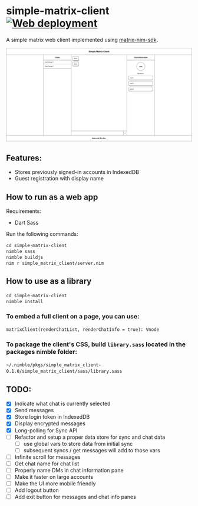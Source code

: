 # simple-matrix-client [![Web deployment](https://github.com/tandy-1000/simple-matrix-client/actions/workflows/web.yml/badge.svg)](https://github.com/tandy-1000/simple-matrix-client/actions/workflows/web.yml)

A simple matrix web client implemented using [matrix-nim-sdk](https://github.com/dylhack/matrix-nim-sdk/).

![image](docs/client.png)

## Features:
 - Stores previously signed-in accounts in IndexedDB
 - Guest registration with display name

## How to run as a web app

Requirements:
 - Dart Sass

Run the following commands:
```
cd simple-matrix-client
nimble sass
nimble buildjs
nim r simple_matrix_client/server.nim
```

## How to use as a library

```
cd simple-matrix-client
nimble install
```

### To embed a full client on a page, you can use:

`matrixClient(renderChatList, renderChatInfo = true): Vnode`

### To package the client's CSS, build `library.sass` located in the packages nimble folder:

`~/.nimble/pkgs/simple_matrix_client-0.1.0/simple_matrix_client/sass/library.sass`


## TODO:
 - [x] Indicate what chat is currently selected
 - [x] Send messages
 - [x] Store login token in IndexedDB
 - [x] Display encrypted messages
 - [x] Long-polling for Sync API
 - [ ] Refactor and setup a proper data store for sync and chat data
    - [ ] use global vars to store data from initial sync
    - [ ] subsequent syncs / get messages will add to those vars
 - [ ] Infinite scroll for messages
 - [ ] Get chat name for chat list
 - [ ] Properly name DMs in chat information pane
 - [ ] Make it faster on large accounts
 - [ ] Make the UI more mobile friendly
 - [ ] Add logout button
 - [ ] Add exit button for messages and chat info panes
